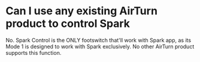 # Can I use any existing AirTurn product to control Spark
No. Spark Control is the ONLY footswitch that'll work with Spark app, as its Mode 1 is designed to work with Spark exclusively. No other AirTurn product supports this function.

